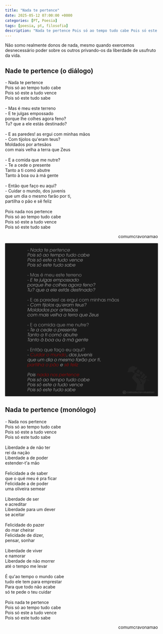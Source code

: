 ```yaml
---
title: "Nada te pertence"
date: 2025-05-12 07:00:00 +0000
categories: [PT, Poesia]
tags: [poesia, pt, filosofia]
description: "Nada te pertence Pois só ao tempo tudo cabe Pois só este a tudo vence Pois só este tudo sabe"
---
```


Não somo realmente donos de nada, mesmo quando exercemos desnecessário poder sobre os outros privando-os da liberdade de usufruto da vida.

## Nade te pertence (o diálogo)

<div style="color:Platinum">
<p>
- Nada te pertence<br>
Pois só ao tempo tudo cabe<br>
Pois só este a tudo vence<br>
Pois só este tudo sabe<br>
<br>
- Mas é meu este terreno<br>
- E te julgas empossado<br>
porque lhe colhes agora feno?<br>
Tu? que a ele estás destinado?<br>
<br>
- E as paredes! as ergui com minhas mãos<br>
- Com tijolos qu'eram teus?<br>
Moldados por artesãos<br>
com mais velha a terra que Zeus<br>
<br>
- E a comida que me nutre?<br>
- Te a cede o presente<br>
Tanto a ti comó abutre<br>
Tanto à boa ou à má gente<br>
<br>
- Então que faço eu aqui?<br>
- Cuidar o mundo, dos juvenis<br>
que um dia o mesmo farão por ti,<br>
partilha o pão e sê feliz<br>
<br>
Pois nada nos pertence<br>
Pois só ao tempo tudo cabe<br>
Pois só este a tudo vence<br>
Pois só este tudo sabe<br>
</p>
</div>
<p style="text-align:right">comumcravonamao</p>

![nada-te-pertence-dialogo](/assets/images/nada-te-pertence.png)

## Nada te pertence (monólogo)

<div style="color:Platinum">
<p>
- Nada nos pertence<br>
Pois só ao tempo tudo cabe<br>
Pois só este a tudo vence<br>
Pois só este tudo sabe<br>
<br>
Liberdade a de não ter<br>
rei da nação<br>
Liberdade a de poder<br>
estender-t'a mão<br>
<br>
Felicidade a de saber<br>
que o qué meu é pra ficar<br>
Felicidade a de poder<br>
uma oliveira semear<br>
<br>
Liberdade de ser<br>
e acreditar<br>
Liberdade para um dever<br>
se aceitar<br>
<br>
Felicidade do pazer<br>
do mar cheirar<br>
Felicidade de dizer,<br>
pensar, sonhar<br>
<br>
Liberdade de viver<br>
e namorar<br>
Liberdade de não morrer<br>
até o tempo me levar<br>
<br>
É qu'ao tempo o mundo cabe<br>
tudo ele tem para emprestar<br>
Para que todo não acabe<br>
só te pede o teu cuidar<br>
<br>
Pois nada te pertence<br>
Pois só ao tempo tudo cabe<br>
Pois só este a tudo vence<br>
Pois só este tudo sabe<br>
</p>
</div>
<p style="text-align:right">comumcravonamao</p>
